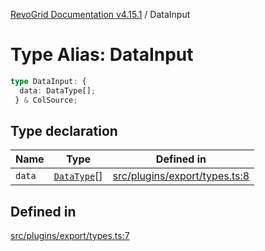 [RevoGrid Documentation v4.15.1](README.md) / DataInput

# Type Alias: DataInput

```ts
type DataInput: {
  data: DataType[];
 } & ColSource;
```

## Type declaration

| Name | Type | Defined in |
| ------ | ------ | ------ |
| `data` | [`DataType`](TypeAlias.DataType.md)[] | [src/plugins/export/types.ts:8](https://github.com/revolist/revogrid/blob/9d06c9d1de184a8cd977144efe5186ec5a7312cb/src/plugins/export/types.ts#L8) |

## Defined in

[src/plugins/export/types.ts:7](https://github.com/revolist/revogrid/blob/9d06c9d1de184a8cd977144efe5186ec5a7312cb/src/plugins/export/types.ts#L7)
